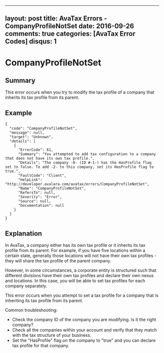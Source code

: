 
---
layout: post
title: AvaTax Errors - CompanyProfileNotSet
date: 2016-09-26
comments: true
categories: [AvaTax Error Codes]
disqus: 1
---

# CompanyProfileNotSet

## Summary

This error occurs when you try to modify the tax profile of a company that inherits its tax profile from its parent.

## Example

    {
      "code": "CompanyProfileNotSet",
      "message": null,
      "target": "Unknown",
      "details": [
        {
          "ErrorCode": 61,
          "Summary": "You attempted to add tax configuration to a company that does not have its own tax profile.",
          "Details": "The company -0- (ID #-1-) has the HasProfile flag set to false. To add -2- to this company, set its HasProfile flag to true.",
          "FaultCode": "Client",
          "HelpLink": "http://developer.avalara.com/avatax/errors/CompanyProfileNotSet",
          "Name": "CompanyProfileNotSet",
          "RefersTo": null,
          "Severity": "Error",
          "Source": null,
          "Documentation": null
        }
      ]
    }

## Explanation

In AvaTax, a company either has its own tax profile or it inherits its tax profile from its parent.  For example, if you have five locations within a certain state, generally those locations will not have their own tax profiles - they will share the tax profile of the parent company.

However, in some circumstances, a corporate entity is structured such that different divisions have their own tax profiles and declare their own nexus and locations.  In this case, you will be able to set tax profiles for each company separately.

This error occurs when you attempt to set a tax profile for a company that is inheriting its tax profile from its parent.

Common troubleshooting:
* Check the company ID of the company you are modifying.  Is it the right company?
* Check all the companies within your account and verify that they match with the tax structure of your business.
* Set the "HasProfile" flag on the company to "true" and you can declare tax profile for that company.
